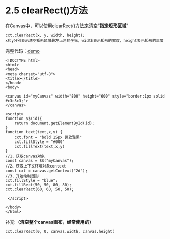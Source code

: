 # 2.5 clearRect()方法

在Canvas中，可以使用clearRect()方法来清空“<strong>指定矩形区域</strong>"

```
cxt.clearRect(x, y, width, height);
x和y分别表示清空矩形区域最左上角的坐标，width表示矩形的宽度，height表示矩形的高度
```

完整代码：[demo](https://arcsin1.github.io/canvas-demo/cleanRect.html)

```
<!DOCTYPE html>
<html>
<head> 
<meta charset="utf-8"> 
<title></title> 
</head>
<body>

<canvas id="myCanvas" width="800" height="600" style="border:1px solid #c3c3c3;">
</canvas>

<script>
function $$(id){
    return document.getElementById(id);
}
function text(text,x,y) {
    cxt.font = "bold 15px 微软雅黑"
    cxt.fillStyle = "#000"
    cxt.fillText(text,x,y)
}
//1、获取canvas对象
const canvas = $$("myCanvas");
//2、获取上下文环境对象context
const cxt = canvas.getContext("2d");
//3、开始绘制图形
cxt.fillStyle = "blue";
cxt.fillRect(50, 50, 80, 80);
cxt.clearRect(60, 60, 50, 50);

 </script>

</body>
</html>
```

补充:<strong>（清空整个canvas画布，经常使用的）</strong>

```
cxt.clearRect(0, 0, canvas.width, canvas.height)
```